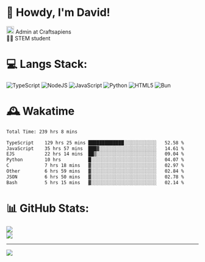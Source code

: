 # 👋 Howdy, I'm David!
<img src="https://cdn.discordapp.com/role-icons/959259258829021255/243d02ee3fbd0821de14bf13a0cde87b.webp?size=2048" height=20> Admin at Craftsapiens<br>👨‍🔬 STEM student

# 💻 Langs Stack:
![TypeScript](https://img.shields.io/badge/typescript-%23007ACC.svg?style=for-the-badge&logo=typescript&logoColor=white) ![NodeJS](https://img.shields.io/badge/node.js-6DA55F?style=for-the-badge&logo=node.js&logoColor=white) ![JavaScript](https://img.shields.io/badge/javascript-%23323330.svg?style=for-the-badge&logo=javascript&logoColor=%23F7DF1E) ![Python](https://img.shields.io/badge/python-3670A0?style=for-the-badge&logo=python&logoColor=ffdd54)  ![HTML5](https://img.shields.io/badge/html5-%23E34F26.svg?style=for-the-badge&logo=html5&logoColor=white) ![Bun](https://img.shields.io/badge/Bun-%23000000.svg?style=for-the-badge&logo=bun&logoColor=white) 

# 🕰️ Wakatime 
<!--START_SECTION:waka-->

```txt
Total Time: 239 hrs 8 mins

TypeScript    129 hrs 25 mins █████████████░░░░░░░░░░░░   52.58 %
JavaScript    35 hrs 57 mins  ███▓░░░░░░░░░░░░░░░░░░░░░   14.61 %
EJS           22 hrs 14 mins  ██▒░░░░░░░░░░░░░░░░░░░░░░   09.04 %
Python        10 hrs          █░░░░░░░░░░░░░░░░░░░░░░░░   04.07 %
C             7 hrs 18 mins   ▓░░░░░░░░░░░░░░░░░░░░░░░░   02.97 %
Other         6 hrs 59 mins   ▓░░░░░░░░░░░░░░░░░░░░░░░░   02.84 %
JSON          6 hrs 50 mins   ▓░░░░░░░░░░░░░░░░░░░░░░░░   02.78 %
Bash          5 hrs 15 mins   ▓░░░░░░░░░░░░░░░░░░░░░░░░   02.14 %
```

<!--END_SECTION:waka-->

# 📊 GitHub Stats:

![](https://github-readme-stats.vercel.app/api?username=davidcanas&theme=dark&hide_border=false&count_private=true)<br/>
![](https://github-readme-stats.vercel.app/api/top-langs/?username=davidcanas&theme=dark&hide_border=false&include_all_commits=true&count_private=true&layout=compact)

---
[![](https://visitcount.itsvg.in/api?id=davidcanas&icon=0&color=0)](https://visitcount.itsvg.in)

